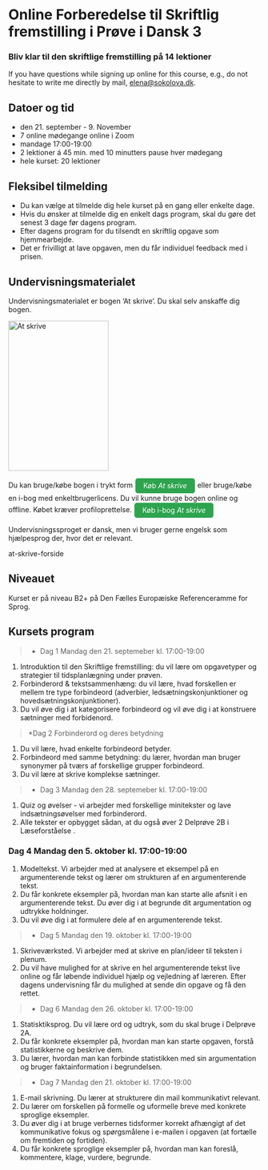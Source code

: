 # Online Forberedelse til Skriftlig fremstilling i Prøve i Dansk 3  

### Bliv klar til den skriftlige fremstilling på 14 lektioner

If you have questions while signing up online for this course, e.g., do not hesitate to write me directly by mail, [elena@sokolova.dk](mailto:elena@sokolova.dk).

<style>
.btn {
  color: white;
  background-color: #2ea44f;
  border-color: rgba(27,31,35,.1);
  box-shadow: 0 0px 0 rgba(27,31,35,.1),inset 0 1px 0 hsla(0,0%,100%,.03);
  position: relative;
  display: inline-block;
  padding: 5px 16px;
  font-size: 14px
  font-weight: 500;
  line-height: 20px;
  white-space: nowrap;
  vertical-align: middle;
  cursor: pointer;
  border: 1px solid;
  border-radius: 6px;
  text-decoration: none;
}
</style>


## Datoer og tid

* den 21. september - 9. November
* 7 online mødegange online i Zoom 
* mandage 17:00-19:00
* 2 lektioner á 45 min. med 10 minutters pause hver mødegang 
* hele kurset: 20 lektioner
         
## Fleksibel tilmelding 

* Du kan vælge at tilmelde dig hele kurset på en gang eller enkelte dage. 
* Hvis du ønsker at tilmelde dig en enkelt dags program, skal du gøre det senest 3 dage før dagens program. 
* Efter dagens program for du tilsendt en skriftlig opgave som hjemmearbejde. 
* Det er frivilligt at lave opgaven, men du får individuel feedback med i prisen. 

## Undervisningsmaterialet
Undervisningsmaterialet er bogen ‘At skrive’. Du skal selv anskaffe dig bogen. 

<img src="at-skrive-forside.png" alt="At skrive" width="200" height="300"/>

Du kan bruge/købe bogen i trykt form  <a class="btn" href="https://www.alfabetaforlag.dk/skrive#">Køb *At skrive*</a> 
eller bruge/købe en i-bog med enkeltbrugerlicens. Du vil kunne bruge bogen online og offline. Købet kræver profiloprettelse. 
<a class="btn" href="https://www.alfabetaforlag.dk/skrive-tekstsammenhaeng-og-argumentation-i-bog#">Køb i-bog *At skrive*</a>

Undervisningssproget er dansk, men vi bruger gerne engelsk som hjælpesprog der, hvor det er relevant.

at-skrive-forside

## Niveauet

Kurset er på niveau B2+ på Den Fælles Europæiske Referenceramme for Sprog. 

## Kursets program

> * Dag 1 Mandag den 21. septemeber kl. 17:00-19:00

1) Introduktion til den Skriftlige fremstilling: du vil lære om opgavetyper og strategier til tidsplanlægning under prøven. 
2) Forbinderord & tekstsammenhæng: du vil lære, hvad forskellen er mellem tre type forbindeord (adverbier, ledsætningskonjunktioner og hovedsætningskonjunktioner). 
3) Du vil øve dig i at kategorisere forbindeord og vil øve dig i at konstruere sætninger med forbidenord. 

> *Dag 2 Forbinderord og deres betydning

1) Du vil lære, hvad enkelte forbindeord betyder.
2) Forbindeord med samme betydning: du lærer,  hvordan man bruger synonymer på tværs af forskellige grupper forbindeord. 
3) Du vil lære at skrive komplekse sætninger. 

> * Dag 3 Mandag den 28. septemeber kl. 17:00-19:00

1) Quiz og øvelser - vi arbejder med forskellige minitekster og lave indsætningsøvelser med forbinderord. 
2) Alle tekster er opbygget sådan, at du også øver 2 Delprøve 2B i Læseforståelse . 

### Dag 4 Mandag den 5. oktober kl. 17:00-19:00

1) Modeltekst. Vi arbejder med at analysere et eksempel på en argumenterende tekst og lærer om strukturen af en argumenterende tekst. 
2) Du får konkrete eksempler på, hvordan man kan starte alle afsnit i en argumenterende tekst. Du øver dig i at begrunde dit argumentation og udtrykke holdninger. 
3) Du vil øve dig i at formulere dele af en argumenterende tekst. 

> * Dag 5 Mandag den 19. oktober kl. 17:00-19:00

1) Skriveværksted. Vi arbejder med at skrive en plan/ideer til teksten i plenum. 
2) Du vil have mulighed for at skrive en hel argumenterende tekst live online og får løbende individuel hjælp og vejledning af læreren. Efter dagens undervisning får du mulighed at sende din opgave og få den rettet. 

> * Dag 6 Mandag den 26. oktober kl. 17:00-19:00

1) Statisktiksprog. Du vil lære ord og udtryk, som du skal bruge i Delprøve 2A. 
2) Du får konkrete eksempler på, hvordan man kan starte opgaven, forstå statistikkerne og beskrive dem. 
3) Du lærer, hvordan man kan forbinde statistikken med sin argumentation og bruger faktainformation i begrundelsen. 

> * Dag 7 Mandag den 21. oktober kl. 17:00-19:00

1) E-mail skrivning. Du lærer at strukturere din mail kommunikativt relevant. 
2) Du lærer om forskellen på formelle og uformelle breve med konkrete sproglige eksempler.  
3) Du øver dig i at bruge verbernes tidsformer korrekt afhængigt af det kommunikative fokus og spørgsmålene i e-mailen i opgaven (at fortælle om fremtiden og fortiden). 
4) Du får konkrete sproglige eksempler på, hvordan man kan foreslå, kommentere, klage, vurdere, begrunde.



